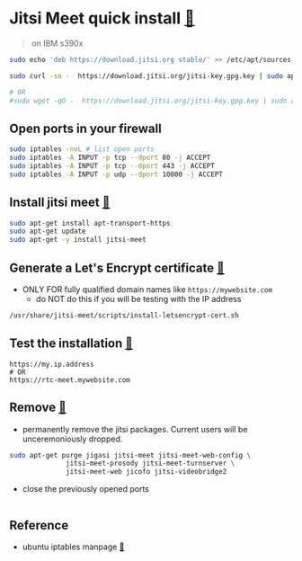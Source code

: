 # Jitsi Meet quick install [:link:](https://github.com/jitsi/jitsi-meet/blob/master/doc/quick-install.md#jitsi-meet-quick-install)
> on IBM s390x

```bash
sudo echo 'deb https://download.jitsi.org stable/' >> /etc/apt/sources.list.d/jitsi-stable.list

sudo curl -so -  https://download.jitsi.org/jitsi-key.gpg.key | sudo apt-key add -

# OR
#sudo wget -qO -  https://download.jitsi.org/jitsi-key.gpg.key | sudo apt-key add -
```

## Open ports in your firewall
```bash
sudo iptables -nvL # list open ports
sudo iptables -A INPUT -p tcp --dport 80 -j ACCEPT
sudo iptables -A INPUT -p tcp --dport 443 -j ACCEPT
sudo iptables -A INPUT -p udp --dport 10000 -j ACCEPT
```

## Install jitsi meet [:link:](https://github.com/jitsi/jitsi-meet/blob/master/doc/quick-install.md#install-jitsi-meet)

```bash
sudo apt-get install apt-transport-https
sudo apt-get update
sudo apt-get -y install jitsi-meet
```

## Generate a Let's Encrypt certificate [:link:](https://github.com/jitsi/jitsi-meet/blob/master/doc/quick-install.md#generate-a-lets-encrypt-certificate-optional-recommended)
* ONLY FOR fully qualified domain names like `https://mywebsite.com`
  * do NOT do this if you will be testing with the IP address
```bash
/usr/share/jitsi-meet/scripts/install-letsencrypt-cert.sh
```

## Test the installation [:link:](https://github.com/jitsi/jitsi-meet/blob/master/doc/quick-install.md#confirm-that-your-installation-is-working)
```
https://my.ip.address
# OR
https://rtc-meet.mywebsite.com
```

## Remove [:link:](https://github.com/jitsi/jitsi-meet/blob/master/doc/quick-install.md#uninstall)
* permanently remove the jitsi packages.  Current users will be unceremoniously dropped.

```bash
sudo apt-get purge jigasi jitsi-meet jitsi-meet-web-config \
              jitsi-meet-prosody jitsi-meet-turnserver \
              jitsi-meet-web jicofo jitsi-videobridge2
```

* close the previously opened ports
```bash

```


## Reference

* ubuntu iptables manpage [:link:](http://manpages.ubuntu.com/manpages/bionic/en/man8/iptables.8.html)

